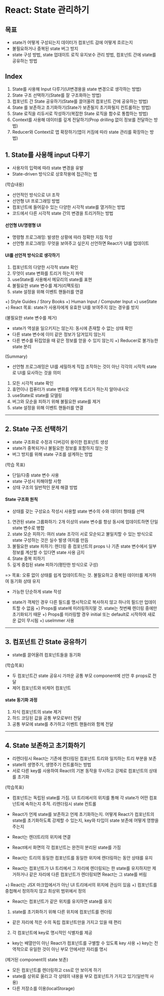 # React: State 관리하기

## 목표
- state가 어떻게 구성되는지 데이터가 컴포넌트 감에 어떻게 흐르는지
- 불필요하거나 중복된 state 버그 방지
- state 구성 방법, state 업데이트 로직 유지보수 관리 방법, 컴포넌트 간에 state를 공유하는 방법

## Index
1. State를 사용해 Input 다루기(UI변경용을 state 변경으로 생각하는 방법)
2. State 구조 선택하기(State를 잘 구조화하는 방법)
3. 컴포넌트 간 State 공유하기(State를 끌어올려 컴포넌트 간에 공유하는 방법)
4. State 를 보존하고 초기화하기(State가 보존될지 초기화될지 컨트롤하는 방법)
5. State  로직을 리듀서로 작성하기(복잡한 State 로직을 함수로 통합하는 방법)
6. Context를 사용해 데이터를 깊게 전달하기(Prop drilling 없이 정보를 전달하는 방법)
7. Reducer와 Context로 앱 확장하기(앱이 커짐에 따라 state 관리를 확장하는 방법)



## 1. State를 사용해 input 다루기
- 사용자의 입력에 따라 state 변경을 유발
- State-driven 방식으로 상호작용에 접근하는 법

(학습내용)
- 선언적인 방식으로 UI 조작
- 선언형 UI 프로그래밍 방법
- 컴포넌트에 들어갈수 있는 다양한 시각적 state를 열거하는 방법
- 코드에서 다른 시각적 state 간의 변경을 트리거하는 방법

#### 선언형 UI/명령형 UI
- 명령형 프로그래밍: 발생한 상황에 따라 정확한 지침 작성
- 선언형 프로그래밍: 무엇을 보여주고 싶은지 선언하면 React가 UI를 업데이트

#### UI를 선언적 방식으로 생각하기 
1. 컴포넌트의 다양한 시각적 state 확인
2. 무엇이 state 변화를 트리거 하는지 파악
3. useState를 사용해서 메모리의 state를 표현
4. 불필요한 state 변수를 제거(리팩토링)
5. state 설정을 위해 이벤트 핸들러를 연결

+) Style Guides / Story Books
+) Human Input / Computer Input
+) useState
+) React 목표: state가 사용자에게 유효한 UI를 보여주지 않는 경우를 방지

(불필요한 state 변수를 제거)
- state가 역설을 일으키지는 않는지: 동시에 존재할 수 없는 상태 확인
- 다른 state 변수에 이미 같은 정보가 담겨있지 않는지
- 다른 변수를 뒤집었을 때 같은 정보를 얻을 수 있지 않는지
+) Reducer로 불가능한 state 분리

(Summary)
- 선언형 프로그래밍은 UI를 세밀하게 직접 조작하는 것이 아닌 각각의 시작적 state로 UI를 묘사하는 것을 의미
1. 모든 시각적 state 확인
2. 휴먼이나 컴퓨터가 state 변화를 어떻게 트리거 하는지 알아내시오
3. useState로 state를 모델링
4. 버그와 모순을 피하기 위해 불필요한 state를 제거
5. state 설정을 위해 이벤트 핸들러를 연결

--------

## 2. State 구조 선택하기
- state 구조화로 수정과 디버깅이 용이한 컴포넌트 생성
- state가 중복되거나 불필요한 정보를 포함하지 않는 것
- 버그 방지를 위해 state 구조를 설계하는 방법

(학습 목표)
- 단일/다중 state 변수 사용
- state 구성시 피해야할 사항
- 상태 구조의 일반적인 문제 해결 방법

#### State 구조화 원칙
- 상태를 갖는 구성요소 작성시 사용할 state 변수의 수와 데이터 형태를 선택
1. 연관된 state 그룹화하기: 2개 이상의 state 변수를 항상 동시에 업데이트하면 단일 state 변수로 병합
2. state 모순 피하기: 여러 state 조각이 서로 모순되고 불일치할 수 있는 방식으로 state 구성하는 것은 실수 발생 여지를 만듬
3. 불필요한 state 피하기: 렌더링 중 컴포넌트의 props 나 기존 state 변수에서 일부 정보를 계산할 수 있다면 state 사용 금지
4. State 중복 피하기
5. 깊게 중첩된 state 피하기(평탄한 방식으로 구성)

=> 목표: 오류 없이 상태를 쉽게 업데이트하는 것. 불필요하고 중복된 데이터를 제거하여 동기화 상태 유지
- 가능한 단순하게 state 작성

- state가 객체인 경우 다른 필드를 명시적으로 복사하지 않고 하나의 필드만 업데이트할 수 없음
+) Props를 state에 미러링하지말 것. state는 첫번째 렌더링 중에만 초기화되기 때문
+) Props를 미러링할 경우 initial 또는 default로 시작하여 새로운 값이 무시됨
+) useImmer 사용

--------

## 3. 컴포넌트 간 State 공유하기
- state를 끌어올려 컴포넌트들을 동기화

(학습목표)
- 두 컴포넌트간 state 공유시 가까운 공통 부모 component에 선언 후 props로 전달
- 제어 컴포넌트와 비제어 컴포넌트

#### state 동기화 과정
1. 자식 컴포넌트의 state 제거
2. 하드 코딩된 값을 공통 부모로부터 전달
3. 공통 부모에 state를 추가하고 이벤트 핸들러와 함께 전달

--------


## 4. State 보존하고 초기화하기
- 리렌더링시 React는 기존에 렌더링된 컴포넌트 트리와 일치하는 트리 부분을 보존
- state의 생명주기, 생명주기 컨트롤하는 방법
- 서로 다른 key를 사용하여 React의 기본 동작을 무시하고 강제로 컴포넌트의 상태를 초기화

(학습목표)
- 컴포넌트는 독립된 state를 가짐. UI 트리에서의 위치를 통해 각 state가 어떤 컴포넌트에 속하는지 추적. 리렌더링시 state 컨트롤
- React가 언제 state를 보존하고 언제 초기화하는지. 어떻게 React가 컴포넌트의 state를 초기화하도록 강제할 수 있는지, key와 타입이 state 보존에 어떻게 영향을 주는지

- React는 렌더트리의 위치에 연결
- React에서 화면의 각 컴포넌트는 완전히 분리된 state를 가짐
- React는 트리의 동일한 컴포넌트를 동일한 위치에 렌더링하는 동안 상태를 유지
- React는 컴포넌트가 Ui 트리에서 그 자리에 렌더링되는 한 state를 유지하지만 제거하거나 같은 자리에 다른 컴포넌트가 렌더링되면 React는 그 state를 버림

+) React는 JSX 마크업에서가 아닌 UI 트리에서의 위치에 관심이 있음
+) 컴포넌트를 중첩해서 정의하지 않고 최상위 범위에서 정의

- React는 컴포넌트가 같은 위치를 유지하면 state를 유지
1. state를 초기화하기 위해 다른 위치에 컴포넌트를 렌더링
- 같은 자리에 적은 수의 독립 컴포넌트만을 가지고 있을 때 편리
2. 각 컴포넌트에 key로 명시적인 식별자를 제공
- key는 배열만이 아닌 React가 컴포넌트를 구별할 수 있도록 key 사용
+) key는 전역적으로 유일한 것이 아닌 부모 안에서만 자리를 명시

(제거된 component의 state 보존)
- 모든 컴포넌트를 렌더링하고 css로 안 보이게 하기
- state를 상위로 올리고 각 상태의 내용을 부모 컴포넌트가 가지고 있기(일반적 사용)
- 다른 저장소를 이용(localStorage)